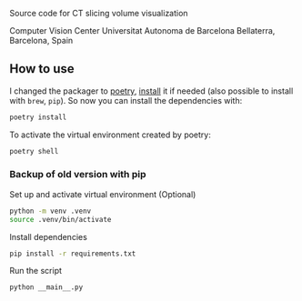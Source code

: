 Source code for CT slicing volume visualization

Computer Vision Center
Universitat Autonoma de Barcelona
Bellaterra, Barcelona, Spain

## How to use

I changed the packager to [poetry](https://python-poetry.org/), [install](https://python-poetry.org/docs/#installation) it if needed (also possible to install with `brew`, `pip`). So now you can install the dependencies with:

```bash
poetry install
```

To activate the virtual environment created by poetry:

```bash
poetry shell
```

### Backup of old version with pip

Set up and activate virtual environment (Optional)

```bash
python -m venv .venv
source .venv/bin/activate
```

Install dependencies

```bash
pip install -r requirements.txt
```

Run the script

```bash
python __main__.py
```
